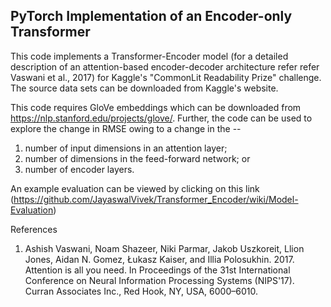 ## PyTorch Implementation of an Encoder-only Transformer

This code implements a Transformer-Encoder model (for a detailed description of an attention-based encoder-decoder architecture refer refer Vaswani et al., 2017) for Kaggle's "CommonLit Readability Prize" challenge. The source data sets can be downloaded from Kaggle's website. 

This code requires GloVe embeddings which can be downloaded from https://nlp.stanford.edu/projects/glove/. Further, the code can be used to explore the change in RMSE owing to a change in the -- 
1. number of input dimensions in an attention layer;
2. number of dimensions in the feed-forward network; or
3. number of encoder layers.

An example evaluation can be viewed by clicking on this link (https://github.com/JayaswalVivek/Transformer_Encoder/wiki/Model-Evaluation)

References
1. Ashish Vaswani, Noam Shazeer, Niki Parmar, Jakob Uszkoreit, Llion Jones, Aidan N. Gomez, Łukasz Kaiser, and Illia Polosukhin. 2017. Attention is all you need. In Proceedings of the 31st International Conference on Neural Information Processing Systems (NIPS'17). Curran Associates Inc., Red Hook, NY, USA, 6000–6010.
